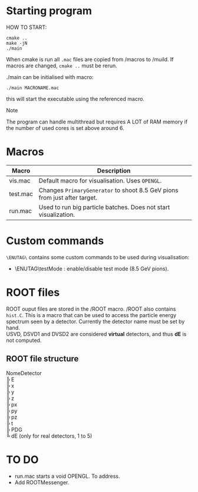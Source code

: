 # Starting program

HOW TO START:
```console
cmake ..
make -jN
./main
```

When cmake is run all `.mac` files are copied from /macros to /muild. If macros are changed, `cmake ..` must be rerun.

./main can be initialised with macro:
```console
./main MACRONAME.mac
```
this will start the executable using the referenced macro.

> [!NOTE]
> The program can handle multithread but requires A LOT of RAM memory if the number of used cores is set above around 6.

# Macros

| Macro | Description |
| --- | --- |
| vis.mac | Default macro for visualisation. Uses `OPENGL`. |
| test.mac | Changes `PrimaryGenerator` to shoot 8.5 GeV pions from just after target. |
| run.mac | Used to run big particle batches. Does not start visualization. |

# Custom commands

`\ENUTAG\` contains some custom commands to be used during visualisation:

- \ENUTAG\testMode <bool>: enable/disable test mode (8.5 GeV pions).

# ROOT files

ROOT ouput files are stored in the /ROOT macro.
/ROOT also contains `hist.C`. This is a macro that can be used to access the particle energy spectrum seen by a detector.
Currently the detector name must be set by hand.<br />
USVD, DSVD1 and DVSD2 are considered __virtual__ detectors, and thus **dE** is not computed.

## ROOT file structure

NomeDetector<br />
╠ E<br />
╠ x<br />
╠ y<br />
╠ z<br />
╠ px<br />
╠ py<br />
╠ pz<br />
╠ t<br />
╠ PDG<br />
╚ dE (only for real detectors, 1 to 5)

# TO DO 

- run.mac starts a void OPENGL. To address.
- Add ROOTMessenger.